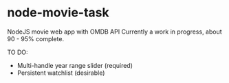 # node-movie-task
 NodeJS movie web app with OMDB API
 Currently a work in progress, about 90 - 95% complete.
 
 TO DO:
 - Multi-handle year range slider (required)
 - Persistent watchlist (desirable) 
